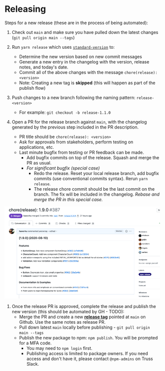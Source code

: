 # Releasing

Steps for a new release (these are in the process of being automated):

1. Check out `main` and make sure you have pulled down the latest changes (`git pull origin main --tags`)

2. Run `yarn release` which uses [`standard-version`](https://github.com/conventional-changelog/standard-version) to:

   - Determine the new version based on new commit messages
   - Generate a new entry in the changelog with the version, release notes, and today's date.
   - Commit all of the above changes with the message `chore(release): <version>`
   - Note: Creating a new tag is **skipped** (this will happen as part of the publish flow)

3. Push changes to a new branch following the naming pattern: `release-<version>`

   - For example: `git checkout -b release-1.1.0`

4. Open a PR for the release branch against `main`, with the changelog generated by the previous step included in the PR description. 

   - PR title should be `chore(release): <version>`
   - Ask for approvals from stakeholders, perform testing on applications, etc.
   - Last minute bugfix from testing or PR feedback can be made.
     - Add bugfix commits on top of the release. Squash and merge the PR as usual.
     - _For significant bugfix (special case)_
       - Redo the release. Reset your local release branch, add bugfix commits (use conventional commits syntax). Rerun `yarn release`. 
       - The release chore commit should be the last commit on the branch. The fix will be included in the changelog. _Rebase and merge the PR in this special case._

![image](./release_PR.png)

1. Once the release PR is approved, complete the release and publish the new version (this should be automated by GH - TODO):
   - Merge the PR and create a new [**release tag**](https://github.com/trussworks/react-uswds/releases) pointed at `main` on Github. Use the same notes as release PR.
   - Pull down latest `main` locally before publishing - `git pull origin main --tags`
   - Publish the new package to npm: `npm publish`. You will be prompted for a MFA code.
     - You may need to `npm login` first.
     - Publishing access is limited to package owners. If you need access and don't have it, please contact `@npm-admins` on Truss Slack.

